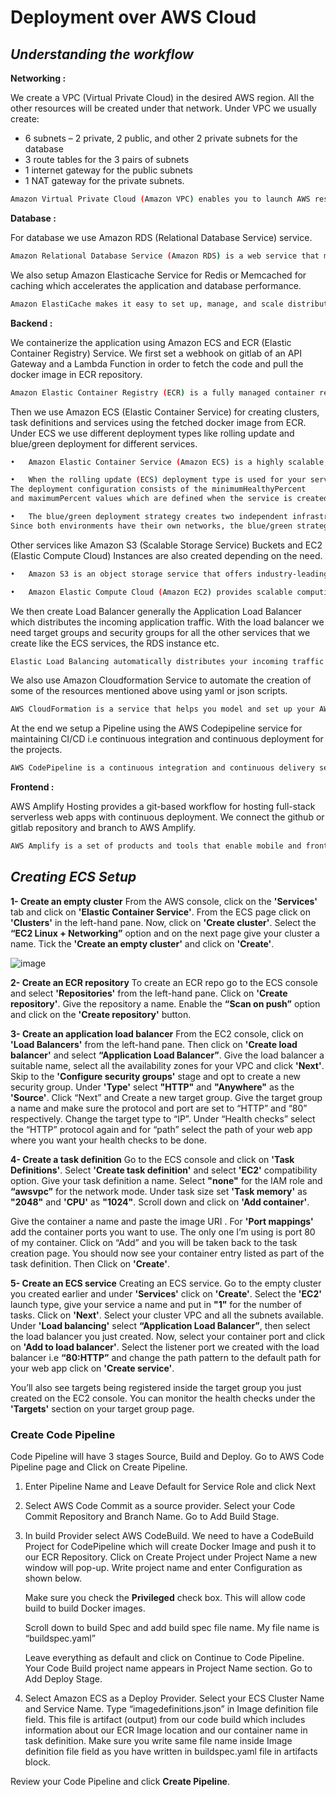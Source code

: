# Deployment over AWS Cloud
## _Understanding the workflow_

**Networking :**

We create a VPC (Virtual Private Cloud) in the desired AWS region.
All the other resources will be created under that network.
Under VPC we usually create:
- 6 subnets – 2 private, 2 public, and other 2 private subnets for the database
- 3 route tables for the 3 pairs of subnets
- 1 internet gateway for the public subnets
- 1 NAT gateway for the private subnets.
```sh
Amazon Virtual Private Cloud (Amazon VPC) enables you to launch AWS resources into a virtual network that you have defined. This virtual network closely resembles a traditional network that you would operate in your own data center, with the benefits of using the scalable infrastructure of AWS.
```

**Database :**

For database we use Amazon RDS (Relational Database Service) service.
```sh
Amazon Relational Database Service (Amazon RDS) is a web service that makes it easier to set up, operate, and scale a relational database in the AWS Cloud. It provides cost-efficient, resizable capacity for an industry-standard relational database and manages common database administration tasks.
```

We also setup Amazon Elasticache Service for Redis or Memcached for caching which accelerates the application and database performance.
```sh
Amazon ElastiCache makes it easy to set up, manage, and scale distributed in-memory cache environments in the AWS Cloud. It provides a high performance, resizable, and cost-effective in-memory cache, while removing complexity associated with deploying and managing a distributed cache environment. ElastiCache works with both the Redis and Memcached engines.
``` 

**Backend :**

We containerize the application using Amazon ECS and ECR (Elastic Container Registry) Service.
We first set a webhook on gitlab of  an API Gateway and a Lambda Function in order to fetch the code and pull the docker image in ECR repository.
```sh
Amazon Elastic Container Registry (ECR) is a fully managed container registry that makes it easy to store, manage, share, and deploy your container images and artifacts anywhere.
```

Then we use Amazon ECS (Elastic Container Service) for creating clusters, task definitions and services using the fetched docker image from ECR.
Under ECS we use different deployment types like rolling update and blue/green deployment for different services.
```sh
•	Amazon Elastic Container Service (Amazon ECS) is a highly scalable, fast, container management service that makes it easy to run, stop, and manage Docker containers on a cluster of Amazon EC2 instances.

•	When the rolling update (ECS) deployment type is used for your service, when a new service deployment is started the Amazon ECS service scheduler replaces the currently running tasks with new tasks. The number of tasks that Amazon ECS adds or removes from the service during a rolling update is controlled by the deployment configuration. 
The deployment configuration consists of the minimumHealthyPercent 
and maximumPercent values which are defined when the service is created, but can also be updated on an existing service.

•	The blue/green deployment strategy creates two independent infrastructure environments. The blue environment contains the previous code or configuration, while the green environment contains the newest code or configurations. Traffic is then shifted to the newest environment (green) and diverted away from the previous environment (blue) by redirecting the DNS record to green load balancer using Route 53.
Since both environments have their own networks, the blue/green strategy has the benefit of being able to quickly and seamlessly roll back a deployment if failure is encountered. A downside of implementing blue/green is the uptick in cost due to running two infrastructure environments simultaneously.
```

Other services like Amazon S3 (Scalable Storage Service) Buckets and EC2 (Elastic Compute Cloud) Instances are also created depending on the need.
```sh
•	Amazon S3 is an object storage service that offers industry-leading scalability, data availability, security, and performance.

•	Amazon Elastic Compute Cloud (Amazon EC2) provides scalable computing capacity in the Amazon Web Services (AWS) Cloud. Using Amazon EC2 eliminates your need to invest in hardware up front, so you can develop and deploy applications faster. You can use Amazon EC2 to launch as many or as few virtual servers as you need, configure security and networking, and manage storage. Amazon EC2 enables you to scale up or down to handle changes in requirements or spikes in popularity, reducing your need to forecast traffic.
```

We then create Load Balancer generally the Application Load Balancer which distributes the incoming application traffic. With the load balancer we need target groups and security groups for all the other services that we create like the ECS services, the RDS instance etc.
```sh
Elastic Load Balancing automatically distributes your incoming traffic across multiple targets, such as EC2 instances, containers, and IP addresses, in one or more Availability Zones. It monitors the health of its registered targets, and routes traffic only to the healthy targets. Elastic Load Balancing scales your load balancer as your incoming traffic changes over time. It can automatically scale to the vast majority of workloads.
```

We also use Amazon Cloudformation Service to automate the creation of some of the resources mentioned above using yaml or json scripts.
```sh
AWS CloudFormation is a service that helps you model and set up your AWS resources so that you can spend less time managing those resources and more time focusing on your applications that run in AWS. You create a template that describes all the AWS resources that you want (like Amazon EC2 instances or Amazon RDS DB instances), and CloudFormation takes care of provisioning and configuring those resources for you. You do not need to individually create and configure AWS resources and figure out what's dependent on what; CloudFormation handles that.
```

At the end we setup a Pipeline using the AWS Codepipeline service for maintaining CI/CD i.e continuous integration and continuous deployment for the projects.
```sh
AWS CodePipeline is a continuous integration and continuous delivery service for fast and reliable application and infrastructure updates. CodePipeline builds, tests, and deploys your code every time there is a code change, based on the release process models you define.
```

**Frontend :**

AWS Amplify Hosting provides a git-based workflow for hosting full-stack serverless web apps with continuous deployment. We connect the github or gitlab repository and branch to AWS Amplify.
```sh
AWS Amplify is a set of products and tools that enable mobile and front-end web developers to build and deploy secure, scalable full-stack applications, powered by AWS.
```


## _Creating ECS Setup_

**1- Create an empty cluster**
From the AWS console, click on the **'Services'** tab and click on **'Elastic Container Service'**. From the ECS page click on **'Clusters'** in the left-hand pane. Now, click on **'Create cluster'**. Select the **“EC2 Linux + Networking”** option and on the next page give your cluster a name. Tick the **'Create an empty cluster'** and click on **'Create'**.

![image](C:\Users\as\Documents\Gammastack\workflow\image001.jpg)

**2- Create an ECR repository**
To create an ECR repo go to the ECS console and select **'Repositories'** from the left-hand pane. Click on **'Create repository'**. Give the repository a name. Enable the **“Scan on push”** option and click on the **'Create repository'** button.


**3- Create an application load balancer**
From the EC2 console, click on **'Load Balancers'** from the left-hand pane.  Then click on **'Create load balancer'** and select **“Application Load Balancer”**. Give the load balancer a suitable name, select all the availability zones for your VPC and click **'Next'**. Skip to the **'Configure security groups'** stage and opt to create a new security group. Under **'Type'** select **"HTTP"** and **"Anywhere"** as the **'Source'**.
Click “Next” and Create a new target group. Give the target group a name and make sure the protocol and port are set to “HTTP” and “80” respectively. Change the target type to “IP”. Under “Health checks” select the “HTTP” protocol again and for “path” select the path of your web app where you want your health checks to be done.


**4- Create a task definition**
Go to the ECS console and click on **'Task Definitions'**. Select **'Create task definition'** and select **'EC2'** compatibility option. Give your task definition a name. Select **"none"** for the IAM role and **“awsvpc”** for the network mode. Under task size set **'Task memory'** as **"2048"** and **'CPU'** as **"1024"**. Scroll down and click on **'Add container'**.
 

Give the container a name and paste the image URI . For **'Port mappings'** add the container ports you want to use. The only one I’m using is port 80 of my container. Click on “Add” and you will be taken back to the task creation page. You should now see your container entry listed as part of the task definition. Then Click on **'Create'**.

**5- Create an ECS service**
Creating an ECS service. Go to the empty cluster you created earlier and under **'Services'** click on **'Create'**. Select the **'EC2'** launch type, give your service a name and put in **"1"** for the number of tasks. Click on **'Next'**. Select your cluster VPC and all the subnets available. Under **'Load balancing'** select **“Application Load Balancer”**, then select the load balancer you just created. Now, select your container port and click on **'Add to load balancer'**. Select the listener port we created with the load balancer i.e **“80:HTTP”** and change the path pattern to the default path for your web app click on **'Create service'**.
 
You’ll also see targets being registered inside the target group you just created on the EC2 console. You can monitor the health checks under the **'Targets'** section on your target group page.

### Create Code Pipeline

Code Pipeline will have 3 stages Source, Build and Deploy.
Go to AWS Code Pipeline page and Click on Create Pipeline.
1.	Enter Pipeline Name and Leave Default for Service Role and click Next
 

2. Select AWS Code Commit as a source provider. Select your Code Commit Repository and Branch Name. Go to Add Build Stage.
 

3. In build Provider select AWS CodeBuild. We need to have a CodeBuild Project for CodePipeline which will create Docker Image and push it to our ECR Repository. Click on Create Project under Project Name a new window will pop-up. Write project name and enter Configuration as shown below.

    Make sure you check the **Privileged** check box. This will allow code build to build Docker images. 

    Scroll down to build Spec and add build spec file name. My file name is “buildspec.yaml”
 
    Leave everything as default and click on Continue to Code Pipeline. Your Code Build project name appears in Project Name section. Go to Add Deploy Stage.
 

4. Select Amazon ECS as a Deploy Provider. Select your ECS Cluster Name and Service Name. Type “imagedefinitions.json” in Image definition file field. This file is artifact (output) from our code build which includes information about our ECR Image location and our container name in task definition.
Make sure you write same file name inside Image definition file field as you have written in buildspec.yaml file in artifacts block.
 
Review your Code Pipeline and click **Create Pipeline**.


